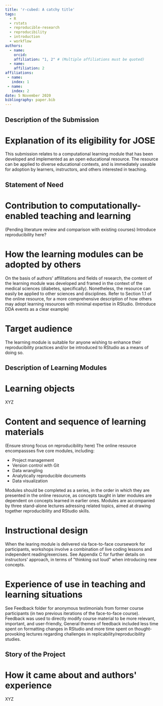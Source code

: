 ```yaml
---
title: 'r-cubed: A catchy title'
tags:
  - R
  - rstats
  - reproducible-research
  - reproducibility
  - introduction
  - workflow
authors:
  - name: 
    orcid: 
    affiliation: "1, 2" # (Multiple affiliations must be quoted)
  - name: 
    affiliation: 2
affiliations:
 - name: 
   index: 1
 - name: 
   index: 2
date: 5 November 2020
bibliography: paper.bib
---
```


## Description of the Submission

# Explanation of its eligibility for JOSE
This submission relates to a computational learning module that has been developed and implemented as an open educational resource. The resource can be applied to diverse educational contexts, and is immediately useable for adoption by learners, instructors, and others interested in teaching.

## Statement of Need

# Contribution to computationally-enabled teaching and learning
(Pending literature review and comparison with existing courses)
Introduce reproducibility here?

# How the learning modules can be adopted by others
On the basis of authors' affilitations and fields of research, the content of the learning module was developed and framed in the context of the medical sciences (diabetes, specifically). Nonetheless, the resource can easily be applied to other sciences and disciplines. Refer to Section 1.1 of the online resource, for a more comprehensive description of how others may adopt learning resources with minimal expertise in RStudio.
(Introduce DDA events as a clear example)

# Target audience
The learning module is suitable for anyone wishing to enhance their reproducibility practices and/or be introduced to RStudio as a means of doing so.

## Description of Learning Modules

# Learning objects
XYZ

# Content and sequence of learning materials
(Ensure strong focus on reproducibility here)
The online resource encompassses five core modules, including:
- Project management
- Version control with Git
- Data wrangling
- Analytically reproducible documents
- Data visualization

Modules should be completed as a series, in the order in which they are presented in the online resource, as concepts taught in later modules are dependent on concepts learned in earlier ones. Modules are accompanied by three stand-alone lectures adressing related topics, aimed at drawing together reproducibility and RStudio skills. 

# Instructional design
When the learing module is delivered via face-to-face coursework for participants, workshops involve a combination of live coding lessons and independent reading/exercises. See Appendix C for further details on instructors' approach, in terms of "thinking out loud" when introducing new concepts.

# Experience of use in teaching and learning situations
See Feedback folder for anonymous testimonials from former course participants (in two previous iterations of the face-to-face course). Feedback was used to directly modify course material to be more relevant, important, and user-friendly, General themes of feedback included less time spent on formatting changes in RStudio and more time spent on thought-provoking lectures regarding challenges in replicability/reproducibility studies.

## Story of the Project

# How it came about and authors' experience
XYZ
